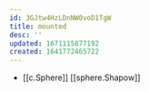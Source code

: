 ```yaml
---
id: 3GJtw4HzLDnNW0voD1TgW
title: mounted
desc: ''
updated: 1671115877192
created: 1641772465722
---
```




- [[c.Sphere]] [[sphere.Shapow]]
